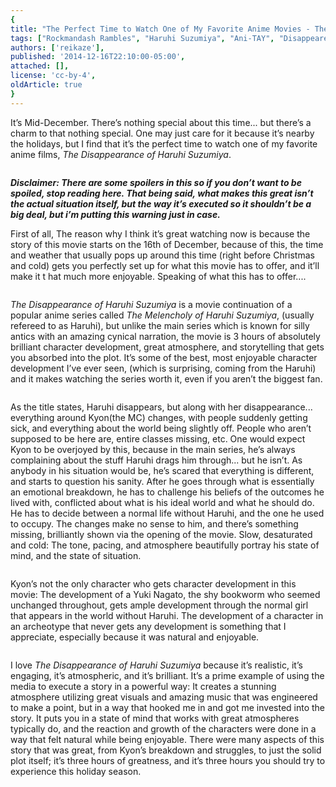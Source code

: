 ```yaml
---
{
title: "The Perfect Time to Watch One of My Favorite Anime Movies - The Disappearance of Haruhi Suzumiya",
tags: ["Rockmandash Rambles", "Haruhi Suzumiya", "Ani-TAY", "Disappearence", "Movie"],
authors: ['reikaze'],
published: '2014-12-16T22:10:00-05:00',
attached: [],
license: 'cc-by-4',
oldArticle: true
}
---
```


<div><p class="sc-77igqf-0 bOfvBY">It’s Mid-December. There’s nothing special about this time... but there’s a charm to that
  nothing special. One may just care for it because it’s nearby the holidays, but I find that it’s the perfect time to
  watch one of my favorite anime films,<em> The Disappearance of Haruhi Suzumiya</em>.</p>
<img alt src="./1437033116284624675.png"/>
<div class="bxm4mm-2 hKBnez js_video-sticky__top-limit"></div>
<div class="bxm4mm-4 fQqUFt">

<div class="bxm4mm-1 gKeXmA js_video-sticky-trigger"></div>
<div class="bxm4mm-0 jRTmst instream-native-video instream-permalink js_video-sticky-target instream-native-video--mobile"></div>
</div>
<div class="bxm4mm-3 eCMXYG js_video-sticky__bottom-limit"></div><p class="sc-77igqf-0 bOfvBY"><strong><em>Disclaimer:
  There are some spoilers in this so if you don’t want to be spoiled, stop reading here. That being said, what makes
  this great isn’t the actual situation itself, but the way it’s executed so it shouldn’t be a big deal, but i’m putting
  this warning just in case.</em></strong></p><p class="sc-77igqf-0 bOfvBY">First of all, The reason why I think it’s
  great watching now is because the story of this movie starts on the 16th of December, because of this, the time and
  weather that usually pops up around this time (right before Christmas and cold) gets you perfectly set up for what
  this movie has to offer, and it’ll make it t<!-- --> hat much more enjoyable. Speaking of what this has to
  offer....</p>

<img alt src="./1437033116437582115.png"/><p class="sc-77igqf-0 bOfvBY"><em>The Disappearance of Haruhi Suzumiya</em> is a movie continuation of a
  popular anime series called<em> The Melencholy of Haruhi Suzumiya</em>, (usually refereed to as Haruhi), but unlike
  the main series which is known for silly antics with an amazing cynical narration, the movie is 3 hours of absolutely
  brilliant character development, great atmosphere, and storytelling that gets you absorbed into the plot. It’s some of
  the best, most enjoyable character development I’ve ever seen, (which is surprising, coming from the Haruhi) and it
  makes watching the series worth it, even if you aren’t the biggest fan.</p>

<img alt src="./1437033116537211171.jpg"/><p class="sc-77igqf-0 bOfvBY">As the title states, Haruhi disappears, but along with her disappearance...
  everything around Kyon(the MC) changes, with people suddenly getting sick, and everything about the world being
  slightly off. People who aren’t supposed to be here are, entire classes missing, etc. One would expect Kyon to be
  overjoyed by this, because in the main series, he’s always complaining about the stuff Haruhi drags him through... but
  he isn’t. As anybody in his situation would be, he’s scared that everything is different, and starts to question his
  sanity. After he goes through what is essentially an emotional breakdown, he has to challenge his beliefs of the
  outcomes he lived with, conflicted about what is his ideal world and what he should do. He has to decide between a
  normal life without Haruhi, and the one he used to occupy. The changes make no sense to him, and there’s something
  missing, brilliantly shown via the opening of the movie. Slow, desaturated and cold: The tone, pacing, and atmosphere
  beautifully portray his state of mind, and the state of situation. </p>

<img alt src="./1437033116597600291.png"/><p class="sc-77igqf-0 bOfvBY">Kyon’s not the only character who gets character development in this movie: The
  development of a Yuki Nagato, the shy bookworm who seemed unchanged throughout, gets ample development through the
  normal girl that appears in the world without Haruhi. The development of a character in an archeotype that never gets
  any development is something that I appreciate, especially because it was natural and enjoyable.</p>

<img alt src="./1437033116701896483.png"/><p class="sc-77igqf-0 bOfvBY">I love<em> The Disappearance of Haruhi Suzumiya</em> because it’s realistic, it’s
  engaging, it’s atmospheric, and it’s brilliant. It’s a prime example of using the media to execute a story in a
  powerful way: It creates a stunning atmosphere utilizing great visuals and amazing music that was engineered to make a
  point, but in a way that hooked me in and got me invested into the story. It puts you in a state of mind that works
  with great atmospheres typically do, and the reaction and growth of the characters were done in a way that felt
  natural while being enjoyable. There were many aspects of this story that was great, from Kyon’s breakdown and
  struggles, to just the solid plot itself; it’s three hours of greatness, and it’s three hours you should try to
  experience this holiday season.</p>
</div>